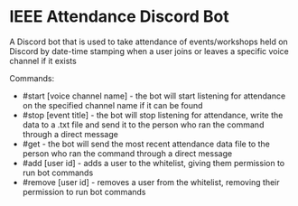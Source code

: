 # IEEE Attendance Discord Bot

A Discord bot that is used to take attendance of events/workshops held on Discord by date-time stamping when a user joins or leaves a specific voice channel if it exists

Commands:
- #start [voice channel name] - the bot will start listening for attendance on the specified channel name if it can be found
- #stop [event title] - the bot will stop listening for attendance, write the data to a .txt file and send it to the person who ran the command through a direct message
- #get - the bot will send the most recent attendance data file to the person who ran the command through a direct message
- #add [user id] - adds a user to the whitelist, giving them permission to run bot commands
- #remove [user id] - removes a user from the whitelist, removing their permission to run bot commands
